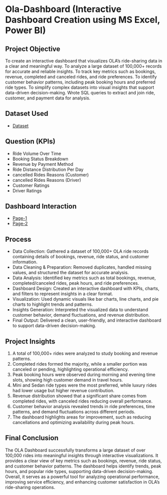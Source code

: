 # Ola-Dashboard (Interactive Dashboard Creation using MS Excel, Power BI)
## Project Objective
To create an interactive dashboard that visualizes OLA’s ride-sharing data in a clear and meaningful way.
To analyze a large dataset of 100,000+ records for accurate and reliable insights.
To track key metrics such as bookings, revenue, completed and canceled rides, and ride preferences.
To identify customer behavior patterns, including peak booking hours and preferred ride types.
To simplify complex datasets into visual insights that support data-driven decision-making.
Wrote SQL queries to extract and join ride, customer, and payment data for analysis.

## Dataset Used
- <a href="https://github.com/KritikTandon/Ola_Dashboard/blob/main/Bookings-100000-Rows.xlsx">Dataset</a>

## Question (KPIs)
-	 Ride Volume Over Time
-  Booking Status Breakdown
-  Revenue by Payment Method
-  Ride Distance Distribution Per Day
-  cancelled Rides Reasons (Customer)
-  cancelled Rides Reasons (Driver)
-  Customer Ratings
-  Driver Ratings

## Dashboard Interaction
-	<a href= "https://github.com/KritikTandon/Ola_Dashboard/blob/main/ola-page-1.png">Page-1</a>
-	<a href= "https://github.com/KritikTandon/Ola_Dashboard/blob/main/ola-page-2.png">Page-2</a>

## Process
-	Data Collection: Gathered a dataset of 100,000+ OLA ride records containing details of bookings, revenue, ride status, and customer information.
- Data Cleaning & Preparation: Removed duplicates, handled missing values, and structured the dataset for accurate analysis.
- Data Analysis: Identified key metrics such as total bookings, revenue, completed/canceled rides, peak hours, and ride preferences.
- Dashboard Design: Created an interactive dashboard with KPIs, charts, and filters to represent insights in a clear format.
- Visualization: Used dynamic visuals like bar charts, line charts, and pie charts to highlight trends and patterns.
- Insights Generation: Interpreted the visualized data to understand customer behavior, demand fluctuations, and revenue distribution.
- Final Output: Delivered a clean, user-friendly, and interactive dashboard to support data-driven decision-making.

## Project Insights
1. A total of 100,000+ rides were analyzed to study booking and revenue patterns.
2. Completed rides formed the majority, while a smaller portion was canceled or pending, highlighting operational efficiency.
3. Peak booking hours were observed during morning and evening time slots, showing high customer demand in travel hours.
4. Mini and Sedan ride types were the most preferred, while luxury rides had lower usage but higher revenue contribution.
5. Revenue distribution showed that a significant share comes from completed rides, with canceled rides reducing overall performance.
6. Customer behavior analysis revealed trends in ride preferences, time patterns, and demand fluctuations across different periods.
7. The dashboard highlights areas for improvement, such as reducing cancellations and optimizing availability during peak hours.

## Final Conclusion
The OLA Dashboard successfully transforms a large dataset of over 100,000 rides into meaningful insights through interactive visualizations. It provides a clear view of key metrics such as bookings, revenue, ride status, and customer behavior patterns. The dashboard helps identify trends, peak hours, and popular ride types, supporting data-driven decision-making. Overall, it serves as a powerful tool for analyzing operational performance, improving service efficiency, and enhancing customer satisfaction in OLA’s ride-sharing operations.
